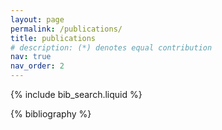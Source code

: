 ```yaml
---
layout: page
permalink: /publications/
title: publications
# description: (*) denotes equal contribution
nav: true
nav_order: 2
---
```


<!-- _pages/publications.md -->

<!-- Bibsearch Feature -->

{% include bib_search.liquid %}

<div class="publications">

{% bibliography %}

</div>
